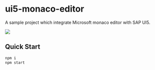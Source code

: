 # ui5-monaco-editor

A sample project which integrate Microsoft monaco editor with SAP UI5.

![](https://res.cloudinary.com/digf90pwi/image/upload/v1561705630/2019-06-28_15-06-23_p6xrxo.png)

## Quick Start 

```bash
npm i
npm start
```